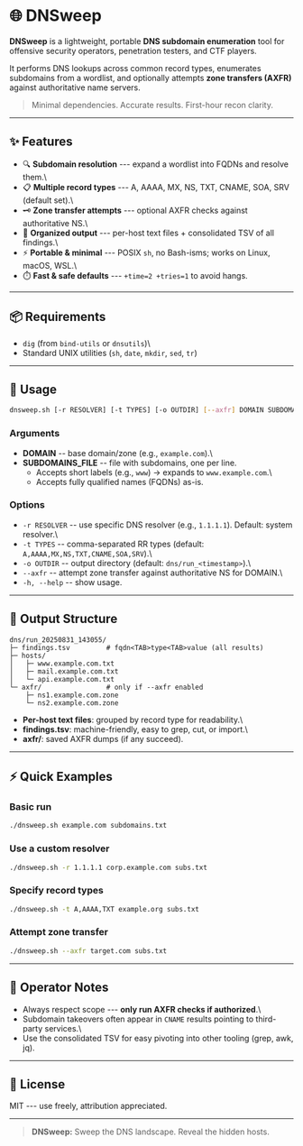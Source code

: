 # 🌐 DNSweep

**DNSweep** is a lightweight, portable **DNS subdomain enumeration**
tool for offensive security operators, penetration testers, and CTF
players.

It performs DNS lookups across common record types, enumerates
subdomains from a wordlist, and optionally attempts **zone transfers
(AXFR)** against authoritative name servers.

> Minimal dependencies. Accurate results. First-hour recon clarity.

------------------------------------------------------------------------

## ✨ Features

-   🔍 **Subdomain resolution** --- expand a wordlist into FQDNs and
    resolve them.\
-   📋 **Multiple record types** --- A, AAAA, MX, NS, TXT, CNAME, SOA,
    SRV (default set).\
-   🗝️ **Zone transfer attempts** --- optional AXFR checks against
    authoritative NS.\
-   📂 **Organized output** --- per-host text files + consolidated TSV
    of all findings.\
-   ⚡ **Portable & minimal** --- POSIX `sh`, no Bash-isms; works on
    Linux, macOS, WSL.\
-   ⏱️ **Fast & safe defaults** --- `+time=2 +tries=1` to avoid hangs.

------------------------------------------------------------------------

## 📦 Requirements

-   `dig` (from `bind-utils` or `dnsutils`)\
-   Standard UNIX utilities (`sh`, `date`, `mkdir`, `sed`, `tr`)

------------------------------------------------------------------------

## 🚀 Usage

``` sh
dnsweep.sh [-r RESOLVER] [-t TYPES] [-o OUTDIR] [--axfr] DOMAIN SUBDOMAINS_FILE
```

### Arguments

-   **DOMAIN** -- base domain/zone (e.g., `example.com`).\
-   **SUBDOMAINS_FILE** -- file with subdomains, one per line.
    -   Accepts short labels (e.g., `www`) → expands to
        `www.example.com`.\
    -   Accepts fully qualified names (FQDNs) as-is.

### Options

-   `-r RESOLVER` -- use specific DNS resolver (e.g., `1.1.1.1`).
    Default: system resolver.\
-   `-t TYPES` -- comma-separated RR types (default:
    `A,AAAA,MX,NS,TXT,CNAME,SOA,SRV`).\
-   `-o OUTDIR` -- output directory (default: `dns/run_<timestamp>`).\
-   `--axfr` -- attempt zone transfer against authoritative NS for
    DOMAIN.\
-   `-h, --help` -- show usage.

------------------------------------------------------------------------

## 📂 Output Structure

    dns/run_20250831_143055/
    ├─ findings.tsv         # fqdn<TAB>type<TAB>value (all results)
    ├─ hosts/
    │   ├─ www.example.com.txt
    │   ├─ mail.example.com.txt
    │   └─ api.example.com.txt
    └─ axfr/                # only if --axfr enabled
        ├─ ns1.example.com.zone
        └─ ns2.example.com.zone

-   **Per-host text files**: grouped by record type for readability.\
-   **findings.tsv**: machine-friendly, easy to grep, cut, or import.\
-   **axfr/**: saved AXFR dumps (if any succeed).

------------------------------------------------------------------------

## ⚡ Quick Examples

### Basic run

``` sh
./dnsweep.sh example.com subdomains.txt
```

### Use a custom resolver

``` sh
./dnsweep.sh -r 1.1.1.1 corp.example.com subs.txt
```

### Specify record types

``` sh
./dnsweep.sh -t A,AAAA,TXT example.org subs.txt
```

### Attempt zone transfer

``` sh
./dnsweep.sh --axfr target.com subs.txt
```

------------------------------------------------------------------------

## 🔐 Operator Notes

-   Always respect scope --- **only run AXFR checks if authorized**.\
-   Subdomain takeovers often appear in `CNAME` results pointing to
    third-party services.\
-   Use the consolidated TSV for easy pivoting into other tooling (grep,
    awk, jq).

------------------------------------------------------------------------

## 🧾 License

MIT --- use freely, attribution appreciated.

------------------------------------------------------------------------

> **DNSweep:** Sweep the DNS landscape. Reveal the hidden hosts.
